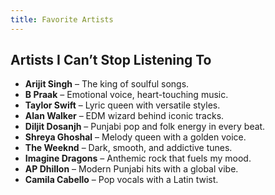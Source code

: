 ```yaml
---
title: Favorite Artists
---
```


## Artists I Can’t Stop Listening To

- **Arijit Singh** – The king of soulful songs.
- **B Praak** – Emotional voice, heart-touching music.
- **Taylor Swift** – Lyric queen with versatile styles.
- **Alan Walker** – EDM wizard behind iconic tracks.
- **Diljit Dosanjh** – Punjabi pop and folk energy in every beat.
- **Shreya Ghoshal** – Melody queen with a golden voice.
- **The Weeknd** – Dark, smooth, and addictive tunes.
- **Imagine Dragons** – Anthemic rock that fuels my mood.
- **AP Dhillon** – Modern Punjabi hits with a global vibe.
- **Camila Cabello** – Pop vocals with a Latin twist.
